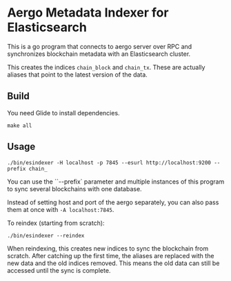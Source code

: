 # Aergo Metadata Indexer for Elasticsearch

This is a go program that connects to aergo server over RPC and synchronizes blockchain metadata with an Elasticsearch cluster.

This creates the indices `chain_block` and `chain_tx`. These are actually aliases that point to the latest version of the data.

## Build

You need Glide to install dependencies.

    make all

## Usage

    ./bin/esindexer -H localhost -p 7845 --esurl http://localhost:9200 --prefix chain_

You can use the ``--prefix` parameter and multiple instances of this program to sync several blockchains with one database.

Instead of setting host and port of the aergo separately, you can also pass them at once with `-A localhost:7845`.

To reindex (starting from scratch):

    ./bin/esindexer --reindex

When reindexing, this creates new indices to sync the blockchain from scratch.
After catching up the first time, the aliases are replaced with the new data and the old indices removed.
This means the old data can still be accessed until the sync is complete.